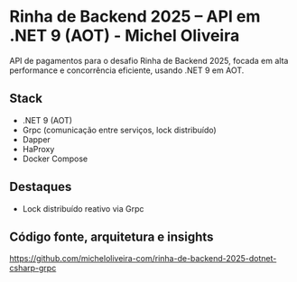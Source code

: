 # Rinha de Backend 2025 – API em .NET 9 (AOT) - Michel Oliveira

API de pagamentos para o desafio Rinha de Backend 2025, focada em alta performance e concorrência eficiente, usando .NET 9 em AOT.

## Stack

- .NET 9 (AOT)
- Grpc (comunicação entre serviços, lock distribuído)
- Dapper
- HaProxy  
- Docker Compose

## Destaques

- Lock distribuído reativo via Grpc

## Código fonte, arquitetura e insights

https://github.com/micheloliveira-com/rinha-de-backend-2025-dotnet-csharp-grpc